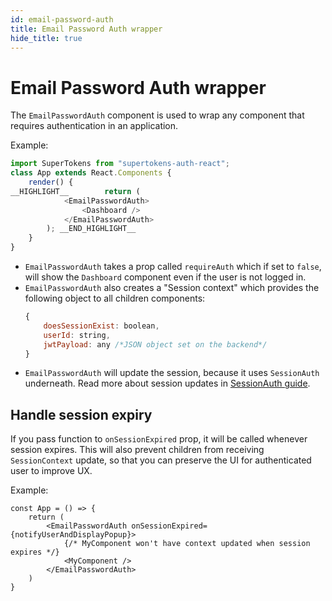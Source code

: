 ```yaml
---
id: email-password-auth
title: Email Password Auth wrapper
hide_title: true
---
```


# Email Password Auth wrapper


The `EmailPasswordAuth` component is used to wrap any component that requires authentication in an application.


Example: 

```js
import SuperTokens from "supertokens-auth-react";
class App extends React.Components {
    render() {
__HIGHLIGHT__        return (
            <EmailPasswordAuth>
                <Dashboard />
            </EmailPasswordAuth>
        ); __END_HIGHLIGHT__
    }
}
```
- `EmailPasswordAuth` takes a prop called `requireAuth` which if set to `false`, will show the `Dashboard` component even if the user is not logged in.
- `EmailPasswordAuth` also creates a "Session context" which provides the following object to all children components:
   ```js
   {
       doesSessionExist: boolean,
       userId: string,
       jwtPayload: any /*JSON object set on the backend*/
   }
   ```
- `EmailPasswordAuth` will update the session, because it uses `SessionAuth` underneath. Read more about session updates in [SessionAuth guide](../session/session-auth).

## Handle session expiry
If you pass function to `onSessionExpired` prop, it will be called whenever session expires. This will also prevent
children from receiving `SessionContext` update, so that you can preserve the UI for authenticated user to improve UX.

Example:
```tsx
const App = () => {
    return (
        <EmailPasswordAuth onSessionExpired={notifyUserAndDisplayPopup}>
            {/* MyComponent won't have context updated when session expires */}
            <MyComponent />
        </EmailPasswordAuth>
    )
}
```
